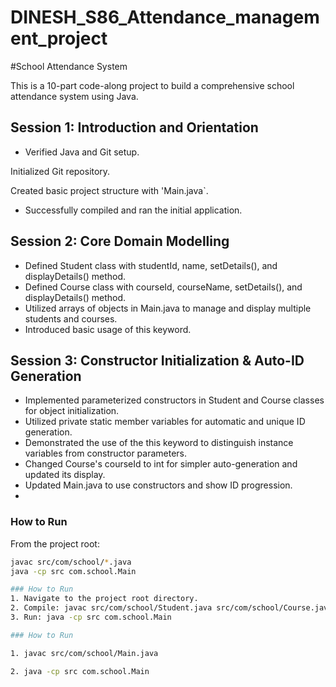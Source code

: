 # DINESH_S86_Attendance_management_project

#School Attendance System

This is a 10-part code-along project to build a comprehensive school attendance system using Java.

## Session 1: Introduction and Orientation

- Verified Java and Git setup.

Initialized Git repository.

Created basic project structure with 'Main.java`.

- Successfully compiled and ran the initial application.

## Session 2: Core Domain Modelling
- Defined Student class with studentId, name, setDetails(), and displayDetails() method.
- Defined Course class with courseId, courseName, setDetails(), and displayDetails() method.
- Utilized arrays of objects in Main.java to manage and display multiple students and courses.
- Introduced basic usage of this keyword.

## Session 3: Constructor Initialization & Auto-ID Generation
- Implemented parameterized constructors in Student and Course classes for object initialization.
- Utilized private static member variables for automatic and unique ID generation.
- Demonstrated the use of the this keyword to distinguish instance variables from constructor parameters.
- Changed Course's courseId to int for simpler auto-generation and updated its display.
- Updated Main.java to use constructors and show ID progression.
- 
### How to Run
From the project root:
```bash
javac src/com/school/*.java
java -cp src com.school.Main

### How to Run
1. Navigate to the project root directory.
2. Compile: javac src/com/school/Student.java src/com/school/Course.java src/com/school/Main.java (or javac src/com/school/*.java)
3. Run: java -cp src com.school.Main

### How to Run

1. javac src/com/school/Main.java

2. java -cp src com.school.Main
